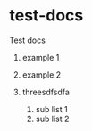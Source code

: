 # test-docs
Test docs 

1. example 1

2. example 2

3. threesdfsdfa
   1. sub list 1
   1. sub list 2
